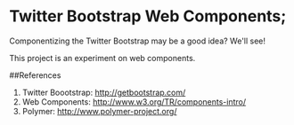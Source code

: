 # Twitter Bootstrap Web Components;

Componentizing the Twitter Bootstrap may be a good idea? We'll see!

This project is an experiment on web components.

##References

1. Twitter Boootstrap: http://getbootstrap.com/
2. Web Components: http://www.w3.org/TR/components-intro/
3. Polymer: http://www.polymer-project.org/

